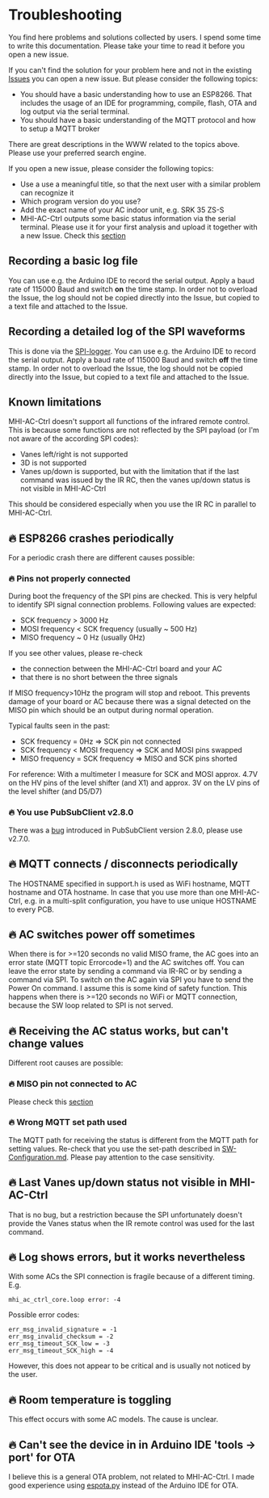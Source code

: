 # Troubleshooting
You find here problems and solutions collected by users. I spend some time to write this documentation. Please take your time to read it before you open a new issue.

If you can't find the solution for your problem here and not in the existing  [Issues](https://github.com/absalom-muc/MHI-AC-Ctrl/issues?q=is%3Aissue) you can open a new issue. But please consider the following topics:
- You should have a basic understanding how to use an ESP8266. That includes the usage of an IDE for programming, compile, flash, OTA and log output via the serial terminal.
- You should have a basic understanding of the MQTT protocol and how to setup a MQTT broker

There are great descriptions in the WWW related to the topics above. Please use your preferred search engine.

If you open a new issue, please consider the following topics:
- Use a use a meaningful title, so that the next user with a similar problem can recognize it
- Which program version do you use?
- Add the exact name of your AC indoor unit, e.g. SRK 35 ZS-S 
- MHI-AC-Ctrl outputs some basic status information via the serial terminal. Please use it for your first analysis and upload it together with a new Issue. Check this [section](#recording-a-basic-log-file)

## Recording a basic log file
You can use e.g. the Arduino IDE to record the serial output. Apply a baud rate of 115000 Baud and switch **on** the time stamp. In order not to overload the Issue, the log should not be copied directly into the Issue, but copied to a text file and attached to the Issue.

## Recording a detailed log of the SPI waveforms
This is done via the [SPI-logger](https://github.com/absalom-muc/MHI-AC-Ctrl/blob/master/testprog/SPI_logger.ino). You can use e.g. the Arduino IDE to record the serial output. Apply a baud rate of 115000 Baud and switch **off** the time stamp. In order not to overload the Issue, the log should not be copied directly into the Issue, but copied to a text file and attached to the Issue.

## Known limitations
MHI-AC-Ctrl doesn't support all functions of the infrared remote control. This is because some functions are not reflected by the SPI payload (or I'm not aware of the according SPI codes):
- Vanes left/right is not supported
- 3D is not supported
- Vanes up/down is supported, but with the limitation that if the last command was issued by the IR RC, then the vanes up/down status is not visible in MHI-AC-Ctrl

This should be considered especially when you use the IR RC in parallel to MHI-AC-Ctrl.

## :fire: ESP8266 crashes periodically
For a periodic crash there are different causes possible:

### :fire: Pins not properly connected
During boot the frequency of the SPI pins are checked. This is very helpful to identify SPI signal connection problems. Following values are expected:
- SCK frequency > 3000 Hz
- MOSI frequency < SCK frequency (usually ~ 500 Hz)
- MISO frequency ~ 0 Hz (usually 0Hz)

If you see other values, please re-check
- the connection between the MHI-AC-Ctrl board and your AC
- that there is no short between the three signals

If MISO frequency>10Hz the program will stop and reboot. This prevents damage of your board or AC because there was a signal detected on the MISO pin which should be an output during normal operation.

 Typical faults seen in the past:
- SCK frequency = 0Hz => SCK pin not connected
- SCK frequency < MOSI frequency => SCK and MOSI pins swapped
- MISO frequency = SCK frequency => MISO and SCK pins shorted

For reference: With a multimeter I measure for SCK and MOSI approx. 4.7V on the HV pins of the level shifter (and X1) and approx. 3V on the LV pins of the level shifter (and D5/D7)

### :fire: You use PubSubClient v2.8.0
There was a [bug](https://github.com/knolleary/pubsubclient/issues/747) introduced in PubSubClient version 2.8.0, please use v2.7.0.

## :fire: MQTT connects / disconnects periodically
The HOSTNAME specified in support.h is used as WiFi hostname, MQTT hostname and OTA hostname. In case that you use more than one MHI-AC-Ctrl, e.g. in a multi-split configuration, you have to use unique HOSTNAME to every PCB.

## :fire: AC switches power off sometimes
When there is for >=120 seconds no valid MISO frame, the AC goes into an error state (MQTT topic Errorcode=1) and the AC switches off. You can leave the error state by sending a command via IR-RC or by sending a command via SPI. To switch on the AC again via SPI you have to send the Power On command. I assume this is some kind of safety function. This happens when there is >=120 seconds no WiFi or MQTT connection, because the SW loop related to SPI is not served.

## :fire: Receiving the AC status works, but can't change values
Different root causes are possible:
### :fire: MISO pin not connected to AC
Please check this [section](#fire-pins-not-properly-connected)

### :fire: Wrong MQTT set path used
The MQTT path for receiving the status is different from the MQTT path for setting values. Re-check that you use the set-path described in [SW-Configuration.md](https://github.com/absalom-muc/MHI-AC-Ctrl/blob/master/SW-Configuration.md#mqtt-status). Please pay attention to the case sensitivity.
## :fire: Last Vanes up/down status not visible in MHI-AC-Ctrl
That is no bug, but a restriction because the SPI unfortunately doesn't provide the Vanes status when the IR remote control was used for the last command.

## :fire: Log shows errors, but it works nevertheless
With some ACs the SPI connection is fragile because of a different timing. E.g.
```
mhi_ac_ctrl_core.loop error: -4
```

Possible error codes:
```
err_msg_invalid_signature = -1
err_msg_invalid_checksum = -2
err_msg_timeout_SCK_low = -3
err_msg_timeout_SCK_high = -4
```

However, this does not appear to be critical and is usually not noticed by the user.

## :fire: Room temperature is toggling
This effect occurs with some AC models. The cause is unclear. 

## :fire: Can't see the device in in Arduino IDE 'tools -> port' for OTA 
I believe this is a general OTA problem, not related to MHI-AC-Ctrl. I made good experience using [espota.py](https://github.com/esp8266/Arduino/blob/master/tools/espota.py) instead of the Arduino IDE for OTA.
